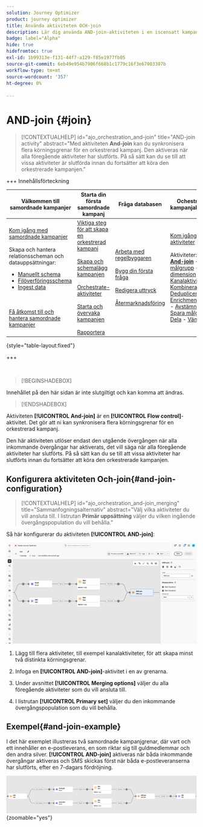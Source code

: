 ```yaml
---
solution: Journey Optimizer
product: journey optimizer
title: Använda aktiviteten OCH-join
description: Lär dig använda AND-join-aktiviteten i en iscensatt kampanj
badge: label="Alpha"
hide: true
hidefromtoc: true
exl-id: 1b99313e-f131-44f7-a129-f85e1977fb05
source-git-commit: 6eb49e954b7906f668b1c1779c16f3e67003307b
workflow-type: tm+mt
source-wordcount: '357'
ht-degree: 0%

---
```


# AND-join {#join}

>[!CONTEXTUALHELP]
>id="ajo_orchestration_and-join"
>title="AND-join activity"
>abstract="Med aktiviteten **And-join** kan du synkronisera flera körningsgrenar för en orkestrerad kampanj. Den aktiveras när alla föregående aktiviteter har slutförts. På så sätt kan du se till att vissa aktiviteter är slutförda innan du fortsätter att köra den orkestrerade kampanjen."


+++ Innehållsförteckning

| Välkommen till samordnade kampanjer | Starta din första samordnade kampanj | Fråga databasen | Ochestrerade kampanjaktiviteter |
|---|---|---|---|
| [Kom igång med samordnade kampanjer](../gs-orchestrated-campaigns.md)<br/><br/>Skapa och hantera relationsscheman och datauppsättningar:</br> <ul><li>[Manuellt schema](../manual-schema.md)</li><li>[Filöverföringsschema](../file-upload-schema.md)</li><li>[Ingest data](../ingest-data.md)</li></ul><br/><br/>[Få åtkomst till och hantera samordnade kampanjer](../access-manage-orchestrated-campaigns.md) | [Viktiga steg för att skapa en orkestrerad kampanj](../gs-campaign-creation.md)<br/><br/>[Skapa och schemalägg kampanjen](../create-orchestrated-campaign.md)<br/><br/>[Orchestrate-aktiviteter](../orchestrate-activities.md)<br/><br/>[Starta och övervaka kampanjen](../start-monitor-campaigns.md)<br/><br/>[Rapportera](../reporting-campaigns.md) | [Arbeta med regelbyggaren](../orchestrated-rule-builder.md)<br/><br/>[Bygg din första fråga](../build-query.md)<br/><br/>[Redigera uttryck](../edit-expressions.md)<br/><br/>[Återmarknadsföring](../retarget.md) | [Kom igång med aktiviteter](about-activities.md)<br/><br/>Aktiviteter:<br/><b>[And-join](and-join.md)</b> - [Bygg målgrupp](build-audience.md) - [Ändra dimension](change-dimension.md) - [Kanalaktiviteter](channels.md) - [Kombinera](combine.md) - [Deduplicering](deduplication.md) - [Enrichment](enrichment.md) - [Fork](fork.md)  - [Avstämning](reconciliation.md) - [Spara målgrupp](save-audience.md) - [Dela](split.md) - [Vänta](wait.md) |

{style="table-layout:fixed"}

+++

<br/>

>[!BEGINSHADEBOX]

Innehållet på den här sidan är inte slutgiltigt och kan komma att ändras.

>[!ENDSHADEBOX]

Aktiviteten **[!UICONTROL And-join]** är en **[!UICONTROL Flow control]**-aktivitet. Det gör att ni kan synkronisera flera körningsgrenar för en orkestrerad kampanj.

Den här aktiviteten utlöser endast den utgående övergången när alla inkommande övergångar har aktiverats, det vill säga när alla föregående aktiviteter har slutförts. På så sätt kan du se till att vissa aktiviteter har slutförts innan du fortsätter att köra den orkestrerade kampanjen.

## Konfigurera aktiviteten Och-join{#and-join-configuration}

>[!CONTEXTUALHELP]
>id="ajo_orchestration_and-join_merging"
>title="Sammanfogningsalternativ"
>abstract="Välj vilka aktiviteter du vill ansluta till. I listrutan **Primär uppsättning** väljer du vilken ingående övergångspopulation du vill behålla."

Så här konfigurerar du aktiviteten **[!UICONTROL AND-join]**:

![](../assets/workflow-andjoin.png)

1. Lägg till flera aktiviteter, till exempel kanalaktiviteter, för att skapa minst två distinkta körningsgrenar.

1. Infoga en **[!UICONTROL AND-join]**-aktivitet i en av grenarna.

1. Under avsnittet **[!UICONTROL Merging options]** väljer du alla föregående aktiviteter som du vill ansluta till.

1. I listrutan **[!UICONTROL Primary set]** väljer du den inkommande övergångspopulation som du vill behålla.

## Exempel{#and-join-example}

I det här exemplet illustreras två samordnade kampanjgrenar, där vart och ett innehåller en e-postleverans, en som riktar sig till guldmedlemmar och den andra silver. **[!UICONTROL AND-join]** aktiveras när båda inkommande övergångar aktiveras och SMS skickas först när båda e-postleveranserna har slutförts, efter en 7-dagars fördröjning.

![](../assets/workflow-andjoin-example.png){zoomable="yes"}
